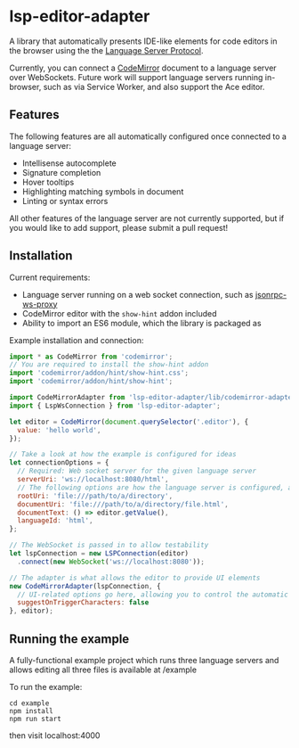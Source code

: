 # lsp-editor-adapter

A library that automatically presents IDE-like elements for code editors in the browser using the the [Language Server Protocol](https://microsoft.github.io/language-server-protocol/).

Currently, you can connect a [CodeMirror](https://codemirror.net/) document to a language server over WebSockets.
Future work will support language servers running in-browser, such as via Service Worker, and also support the
Ace editor.

## Features

The following features are all automatically configured once connected to a language server:

* Intellisense autocomplete
* Signature completion
* Hover tooltips
* Highlighting matching symbols in document
* Linting or syntax errors

All other features of the language server are not currently supported, but if you would like to add support,
please submit a pull request!

## Installation

Current requirements:

* Language server running on a web socket connection, such as [jsonrpc-ws-proxy](https://github.com/wylieconlon/jsonrpc-ws-proxy) 
* CodeMirror editor with the `show-hint` addon included
* Ability to import an ES6 module, which the library is packaged as

Example installation and connection:

``` javascript
import * as CodeMirror from 'codemirror';
// You are required to install the show-hint addon
import 'codemirror/addon/hint/show-hint.css';
import 'codemirror/addon/hint/show-hint';

import CodeMirrorAdapter from 'lsp-editor-adapter/lib/codemirror-adapter';
import { LspWsConnection } from 'lsp-editor-adapter';

let editor = CodeMirror(document.querySelector('.editor'), {
  value: 'hello world',
});

// Take a look at how the example is configured for ideas
let connectionOptions = {
  // Required: Web socket server for the given language server
  serverUri: 'ws://localhost:8080/html',
  // The following options are how the language server is configured, and are required
  rootUri: 'file:///path/to/a/directory',
  documentUri: 'file:///path/to/a/directory/file.html',
  documentText: () => editor.getValue(),
  languageId: 'html',
};

// The WebSocket is passed in to allow testability
let lspConnection = new LSPConnection(editor)
  .connect(new WebSocket('ws://localhost:8080'));

// The adapter is what allows the editor to provide UI elements
new CodeMirrorAdapter(lspConnection, {
  // UI-related options go here, allowing you to control the automatic features of the LSP, i.e.
  suggestOnTriggerCharacters: false
}, editor);
```

## Running the example

A fully-functional example project which runs three language servers and allows editing all three files
is available at /example

To run the example:

```
cd example
npm install
npm run start
```

then visit localhost:4000
